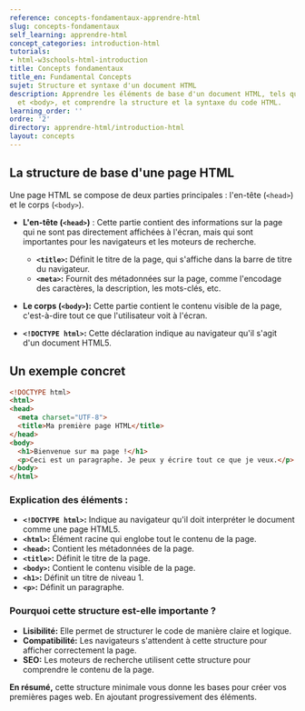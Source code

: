 ```yaml
---
reference: concepts-fondamentaux-apprendre-html
slug: concepts-fondamentaux
self_learning: apprendre-html
concept_categories: introduction-html
tutorials:
- html-w3schools-html-introduction
title: Concepts fondamentaux
title_en: Fundamental Concepts
sujet: Structure et syntaxe d'un document HTML
description: Apprendre les éléments de base d'un document HTML, tels que <html>, <head>
  et <body>, et comprendre la structure et la syntaxe du code HTML.
learning_order: ''
ordre: '2'
directory: apprendre-html/introduction-html
layout: concepts
---
```


## La structure de base d'une page HTML

Une page HTML se compose de deux parties principales : l'en-tête (`<head>`) et le corps (`<body>`).

* **L'en-tête (`<head>`)** : Cette partie contient des informations sur la page qui ne sont pas directement affichées à l'écran, mais qui sont importantes pour les navigateurs et les moteurs de recherche. 
  * **`<title>`:** Définit le titre de la page, qui s'affiche dans la barre de titre du navigateur.
  * **`<meta>`:** Fournit des métadonnées sur la page, comme l'encodage des caractères, la description, les mots-clés, etc.

* **Le corps (`<body>`):** Cette partie contient le contenu visible de la page, c'est-à-dire tout ce que l'utilisateur voit à l'écran.


* **`<!DOCTYPE html>`:** Cette déclaration indique au navigateur qu'il s'agit d'un document HTML5.


## Un exemple concret

```html
<!DOCTYPE html>
<html>
<head>
  <meta charset="UTF-8">
  <title>Ma première page HTML</title>
</head>
<body>
  <h1>Bienvenue sur ma page !</h1>
  <p>Ceci est un paragraphe. Je peux y écrire tout ce que je veux.</p>
</body>
</html>
```

### Explication des éléments :
* **`<!DOCTYPE html>`:** Indique au navigateur qu'il doit interpréter le document comme une page HTML5.
* **`<html>`:** Élément racine qui englobe tout le contenu de la page.
* **`<head>`:** Contient les métadonnées de la page.
* **`<title>`:** Définit le titre de la page.
* **`<body>`:** Contient le contenu visible de la page.
* **`<h1>`:** Définit un titre de niveau 1.
* **`<p>`:** Définit un paragraphe.

### Pourquoi cette structure est-elle importante ?

* **Lisibilité:** Elle permet de structurer le code de manière claire et logique.
* **Compatibilité:** Les navigateurs s'attendent à cette structure pour afficher correctement la page.
* **SEO:** Les moteurs de recherche utilisent cette structure pour comprendre le contenu de la page.

**En résumé,** cette structure minimale vous donne les bases pour créer vos premières pages web. En ajoutant progressivement des éléments.